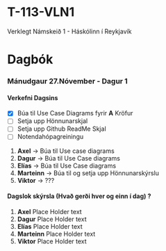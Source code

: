# T-113-VLN1

Verklegt Námskeið 1 - Háskólinn í Reykjavík

# Dagbók

### Mánudgaur 27.Nóvember - Dagur 1
#### Verkefni Dagsins
- [X] Búa til Use Case Diagrams fyrir **A** Kröfur
- [ ] Setja upp Hönnunarskjal
- [ ] Setja upp Github ReadMe Skjal
- [ ] Notendahópagreiningu

1. **Axel** -> Búa til Use case diagrams
1. **Dagur** -> Búa til Use Case diagrams
1. **Elías** -> Búa til Use Case diagrams
1. **Marteinn** -> Búa til og setja upp Hönnunarskýrslu
1. **Viktor** -> ???

#### Dagslok skýrsla (Hvað gerði hver og einn í dag) ?

1. **Axel**
   Place Holder text
1. **Dagur**
   Place Holder text
1. **Elías** 
   Place Holder text
1. **Marteinn** 
   Place Holder text
1. **Viktor**
   Place Holder text
